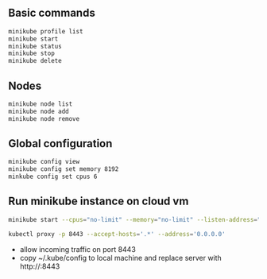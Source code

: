 ## Basic commands
```bash
minikube profile list
minikube start 
minikube status
minikube stop
minikube delete
```

## Nodes
```bash
minikube node list
minikube node add
minikube node remove
```

## Global configuration
```bash
minikube config view
minikube config set memory 8192
minkube config set cpus 6
```

## Run minikube instance on cloud vm
```bash
minikube start --cpus="no-limit" --memory="no-limit" --listen-address="127.0.0.1" --nodes=3 --ports=8443 --embed-certs=true --driver=docker --apiserver-ips="127.0.0.1" --accept-hosts='.*'

kubectl proxy -p 8443 --accept-hosts='.*' --address='0.0.0.0'
```
- allow incoming traffic on port 8443
- copy ~/.kube/config to local machine and replace server with http://<cloud-vm-ip>:8443